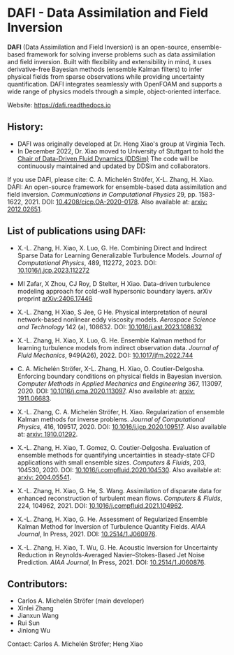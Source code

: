 DAFI - Data Assimilation and Field Inversion
============================================
**DAFI** (Data Assimilation and Field Inversion) is an open-source, ensemble-based framework for solving inverse problems such as data assimilation and field inversion. Built with flexibility and extensibility in mind, it uses derivative-free Bayesian methods (ensemble Kalman filters) to infer physical fields from sparse observations while providing uncertainty quantification. DAFI integrates seamlessly with OpenFOAM and supports a wide range of physics models through a simple, object-oriented interface.

Website: https://dafi.readthedocs.io

## History:
- DAFI was originally developed at Dr. Heng Xiao's group at Virginia Tech. 
- In December 2022, Dr. Xiao moved to University of Stuttgart to hold the [Chair of Data-Driven Fluid Dynamics (DDSim)](https://www.hengx.org/) The code will be continuously maintained and updated by DDSim and collaborators.

If you use DAFI, please cite: C. A. Michelén Ströfer, X-L. Zhang, H. Xiao. DAFI: An open-source framework for ensemble-based data assimilation and field inversion. *Communications in Computational Physics* 29, pp. 1583-1622, 2021. DOI: [10.4208/cicp.OA-2020-0178](https://doi.org/10.4208/cicp.OA-2020-0178). Also available at: [arxiv: 2012.02651](https://arxiv.org/abs/2012.02651).

## List of publications using DAFI:

- X.-L. Zhang,  H. Xiao, X. Luo, G. He. Combining Direct and Indirect Sparse Data for Learning Generalizable Turbulence Models. *Journal of Computational Physics*, 489, 112272, 2023. DOI: [10.1016/j.jcp.2023.112272](https://doi.org/10.1016/j.jcp.2023.112272)

- MI Zafar, X Zhou, CJ Roy, D Stelter, H Xiao. Data-driven turbulence modeling approach for cold-wall hypersonic boundary layers. arXiv preprint [arXiv:2406.17446](https://arxiv.org/abs/2406.17446)

- X.-L. Zhang, H Xiao, S Jee, G He. Physical interpretation of neural network-based nonlinear eddy viscosity models. *Aerospace Science and Technology* 142 (a), 108632. DOI: [10.1016/j.ast.2023.108632](https://doi.org/10.1016/j.ast.2023.108632)  

- X.-L. Zhang, H. Xiao, X. Luo, G. He. Ensemble Kalman method for learning turbulence models from indirect observation data. *Journal of Fluid Mechanics*, 949(A26), 2022. DOI: [10.1017/jfm.2022.744](https://doi.org/10.1017/jfm.2022.744)

- C. A. Michelén Ströfer, X-L. Zhang, H. Xiao, O. Coutier-Delgosha. Enforcing boundary conditions on physical fields in Bayesian inversion. *Computer Methods in Applied Mechanics and Engineering* 367, 113097, 2020. DOI: [10.1016/j.cma.2020.113097](https://doi.org/10.1016/j.cma.2020.113097). Also available at: [arxiv: 1911.06683](https://arxiv.org/abs/1911.06683).

- X.-L. Zhang, C. A. Michelén Ströfer, H. Xiao. Regularization of ensemble Kalman methods for inverse problems. *Journal of Computational Physics*, 416, 109517, 2020. DOI: [10.1016/j.jcp.2020.109517](https://doi.org/10.1016/j.jcp.2020.109517). Also available at: [arxiv: 1910.01292](https://arxiv.org/abs/1910.01292).

- X.-L. Zhang, H. Xiao, T. Gomez, O. Coutier-Delgosha. Evaluation of ensemble methods for quantifying uncertainties in steady-state CFD applications with small ensemble sizes. *Computers & Fluids*, 203, 104530, 2020. DOI: [10.1016/j.compfluid.2020.104530](https://doi.org/10.1016/j.compfluid.2020.104530). Also available at: [arxiv: 2004.05541](https://arxiv.org/abs/2004.05541).

- X.-L. Zhang, H. Xiao, G. He, S. Wang. Assimilation of disparate data for enhanced reconstruction of turbulent mean flows. *Computers & Fluids*, 224, 104962, 2021. DOI: [10.1016/j.compfluid.2021.104962](https://doi.org/10.1016/j.compfluid.2021.104962).

- X.-L. Zhang, H. Xiao, G. He. Assessment of Regularized Ensemble Kalman Method for Inversion of Turbulence Quantity Fields. *AIAA Journal*, In Press, 2021. DOI: [10.2514/1.J060976](https://doi.org/10.2514/1.J060976).

- X.-L. Zhang, H. Xiao, T. Wu, G. He. Acoustic Inversion for Uncertainty Reduction in Reynolds-Averaged Navier–Stokes-Based Jet Noise Prediction. *AIAA Journal*, In Press, 2021. DOI: [10.2514/1.J060876](https://doi.org/10.2514/1.J060876).

Contributors:
-------------
* Carlos A. Michelén Ströfer (main developer)
* Xinlei Zhang
* Jianxun Wang
* Rui Sun
* Jinlong Wu

Contact: Carlos A. Michelén Ströfer; Heng Xiao
